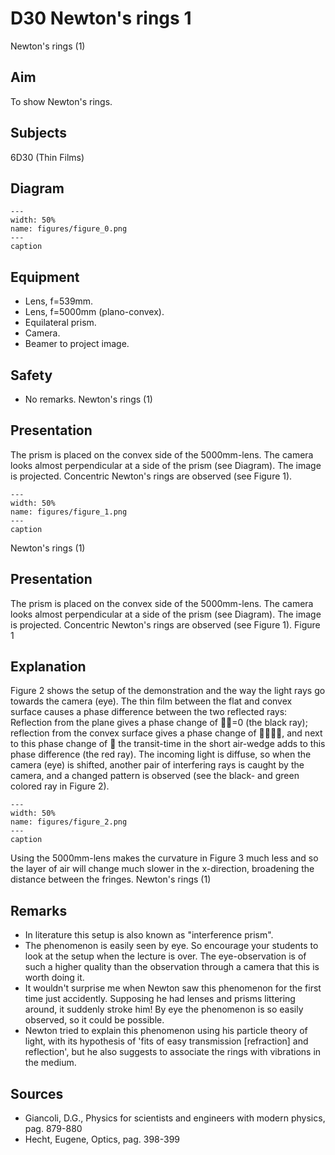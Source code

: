 # D30 Newton's rings  1  
 Newton's rings (1)   
  
## Aim   
 To show Newton's rings.    
  
## Subjects   
 6D30 (Thin Films)   
  
## Diagram   
    
```{figure} figures/figure_0.png  
---  
width: 50%  
name: figures/figure_0.png  
---  
caption  
``` 
    
  
## Equipment   
 
 *  Lens, f=539mm. 
 *  Lens, f=5000mm (plano-convex). 
 *  Equilateral prism. 
 *  Camera. 
 *  Beamer to project image.   
  
## Safety   
 
 *  No remarks. Newton's rings (1)
    
  
## Presentation   
 The prism is placed on the convex side of the 5000mm-lens. The camera looks almost perpendicular at a side of the prism (see Diagram). The image is projected. Concentric Newton's rings are observed (see Figure 1).     
```{figure} figures/figure_1.png  
---  
width: 50%  
name: figures/figure_1.png  
---  
caption  
``` 
 Newton's rings (1)    
  
## Presentation   
 The prism is placed on the convex side of the 5000mm-lens. The camera looks almost perpendicular at a side of the prism (see Diagram). The image is projected. Concentric Newton's rings are observed (see Figure 1).    Figure 1    
  
## Explanation   
 Figure 2 shows the setup of the demonstration and the way the light rays go towards the camera (eye). The thin film between the flat and convex surface causes a phase difference between the two reflected rays: Reflection from the plane gives a phase change of =0 (the black ray); reflection from the convex surface gives a phase change of , and next to this phase change of  the transit-time in the short air-wedge adds to this phase difference (the red ray). The incoming light is diffuse, so when the camera (eye) is shifted, another pair of interfering rays is caught by the camera, and a changed pattern is observed (see the black- and green colored ray in Figure 2).    
```{figure} figures/figure_2.png  
---  
width: 50%  
name: figures/figure_2.png  
---  
caption  
``` 
 Using the 5000mm-lens makes the curvature in Figure 3 much less and so the layer of air will change much slower in the x-direction, broadening the distance between the fringes.  Newton's rings (1)    
  
## Remarks   
 
 *  In literature this setup is also known as "interference prism". 
 *  The phenomenon is easily seen by eye. So encourage your students to look at the setup when the lecture is over. The eye-observation is of such a higher quality than the observation through a camera that this is worth doing it. 
 *  It wouldn't surprise me when Newton saw this phenomenon for the first time just accidently. Supposing he had lenses and prisms littering around, it suddenly stroke him! By eye the phenomenon is so easily observed, so it could be possible. 
 *  Newton tried to explain this phenomenon using his particle theory of light, with its hypothesis of 'fits of easy transmission [refraction] and reflection', but he also suggests to associate the rings with vibrations in the medium.
    
  
## Sources   
 
 *  Giancoli, D.G., Physics for scientists and engineers with modern physics, pag. 879-880 
 *  Hecht, Eugene, Optics, pag. 398-399
  